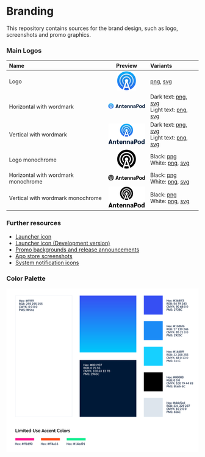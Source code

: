# Branding
This repository contains sources for the brand design, such as logo, screenshots and promo graphics.

### Main Logos

| Name | Preview | Variants |
|:--|:--:|:--|
| Logo | <img src="Logo/logo-icon.png" width="50"/> | [png](Logo/logo-icon.png), [svg](Logo/logo-icon.png) |
| Horizontal with wordmark | <img src="Logo/logo-full-horizontal-dark.png" width="100"/> | Dark text: [png](Logo/logo-full-horizontal-dark.png), [svg](Logo/logo-full-horizontal-dark.svg) <br /> Light text: [png](Logo/logo-full-horizontal-light.png), [svg](Logo/logo-full-horizontal-light.svg) |
| Vertical with wordmark | <img src="Logo/logo-full-vertical-dark.png" width="100"/> | Dark text: [png](Logo/logo-full-vertical-dark.png), [svg](Logo/logo-full-vertical-dark.svg) <br /> Light text: [png](Logo/logo-full-vertical-light.png), [svg](Logo/logo-full-vertical-light.svg) |
| Logo monochrome | <img src="Logo/logo-icon-black-out.png" width="50"/> | Black: [png](Logo/logo-icon-black-out.png) <br /> White: [png](Logo/logo-icon-white-out.png), [svg](Logo/logo-icon-white-out.png) |
| Horizontal with wordmark monochrome | <img src="Logo/logo-full-horizontal-black-out.png" width="100"/> | Black: [png](Logo/logo-full-horizontal-dark.png) <br /> White: [png](Logo/logo-full-horizontal-white-out.png), [svg](Logo/logo-full-horizontal-white-out.svg) |
| Vertical with wordmark monochrome | <img src="Logo/logo-full-vertical-black-out.png" width="100"/> | Black: [png](Logo/logo-full-vertical-dark.png) <br /> White: [png](Logo/logo-full-vertical-white-out.png), [svg](Logo/logo-full-vertical-white-out.svg) |

### Further resources

- [Launcher icon](Launcher%20Icon)
- [Launcher icon (Development version)](Launcher%20Icon%20Dev)
- [Promo backgrounds and release announcements](Promotionals)
- [App store screenshots](Screenshots)
- [System notification icons](System%20Icon)

### Color Palette

![Color Palette](Color%20Palette.png)
